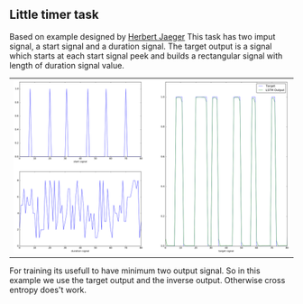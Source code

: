 
## Little timer task

Based on example designed by [Herbert Jaeger](http://www.pdx.edu/sites/www.pdx.edu.sysc/files/Jaeger_TrainingRNNsTutorial.2005.pdf)
This task has two imput signal, a start signal and a duration signal. The target output is a signal which starts at each start signal peek and builds a rectangular signal with length of duration signal value.

<table>
  <tr>
    <td><img src="sample.png" ></td>
  </tr>
</table>



For training its usefull to have minimum two output signal. So in this example we use the target output and the inverse output. Otherwise cross entropy does't work.

